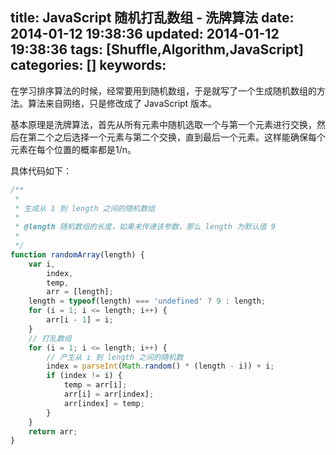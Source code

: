 title: JavaScript 随机打乱数组 - 洗牌算法
date: 2014-01-12 19:38:36
updated: 2014-01-12 19:38:36
tags: [Shuffle,Algorithm,JavaScript]
categories: []
keywords:
---
在学习排序算法的时候，经常要用到随机数组，于是就写了一个生成随机数组的方法。算法来自网络，只是修改成了 JavaScript 版本。

基本原理是洗牌算法，首先从所有元素中随机选取一个与第一个元素进行交换，然后在第二个之后选择一个元素与第二个交换，直到最后一个元素。这样能确保每个元素在每个位置的概率都是1/n。

具体代码如下：

``` javascript
/**
 *
 * 生成从 1 到 length 之间的随机数组
 *
 * @length 随机数组的长度，如果未传递该参数，那么 length 为默认值 9
 *
 */
function randomArray(length) {
    var i,
        index,
        temp,
        arr = [length];
    length = typeof(length) === 'undefined' ? 9 : length;
    for (i = 1; i <= length; i++) {
        arr[i - 1] = i;
    }
    // 打乱数组
    for (i = 1; i <= length; i++) {
        // 产生从 i 到 length 之间的随机数
        index = parseInt(Math.random() * (length - i)) + i;
        if (index != i) {
            temp = arr[i];
            arr[i] = arr[index];
            arr[index] = temp;
        }
    }
    return arr;
}
```